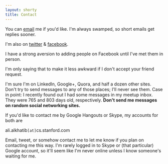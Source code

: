 ```yaml
---
layout: shorty
title: Contact
---
```


You can [email][email] me if you'd like. 
I'm always swamped, so short emails get replies sooner.

I'm also on [twitter][tw] & [facebook][fb].

I have a strong aversion to adding people on Facebook until I've met them in person.

I'm only saying that to make it less awkward if I don't accept your friend request.

I'm sure I'm on LinkedIn, Google+, Quora, and half a dozen other sites. 
Don't try to send messages to any of those places; I'll never see them. 
Case in point: I recently found out I had some messages in my meetup inbox. 
They were 765 and 803 days old, respectively. 
**Don't send me messages on random social networking sites.**

If you'd like to contact me by Google Hangouts or Skype, my accounts for both are

ali.alkhatib`[at]`cs.stanford.com

Email, tweet, or somehow contact me to let me know if you plan on contacting me this way.
I'm rarely logged in to Skype or (that particular) Google account,
so it'll seem like I'm never online unless I know someone's waiting for me.

[email]: mailto:ali.alkhatib@cs.stanford.edu
[tw]: //twitter.com/{{site.twitter}}
[fb]: //facebook.com/{{site.fb}}
